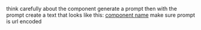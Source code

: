 think carefully about the component
generate a prompt
then with the prompt create a text that looks like this: [component name](https://v0.dev/chat?q={prompt})
make sure prompt is url encoded